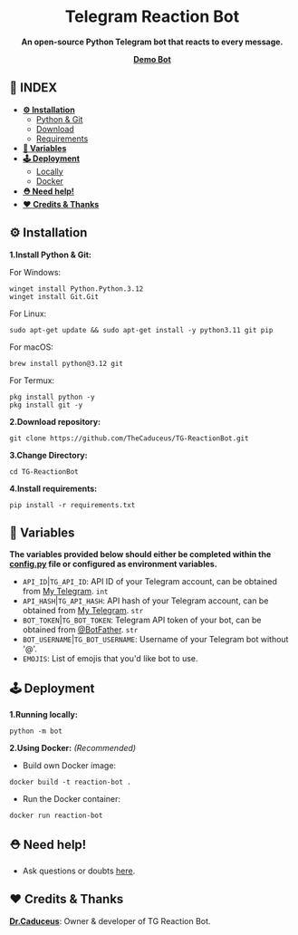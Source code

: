 <div align="center"><h1>Telegram Reaction Bot</h1>
<b>An open-source Python Telegram bot that reacts to every message.</b>

<a href="https://t.me/SHRADDHA_KAPOOR_20_Bot"><b>Demo Bot</b></a>
</div>

## **📑 INDEX**

* [**⚙️ Installation**](#installation)
  * [Python & Git](#i-1)
  * [Download](#i-2)
  * [Requirements](#i-3)
* [**📝 Variables**](#variables)
* [**🕹 Deployment**](#deployment)
  * [Locally](#d-1)
  * [Docker](#d-2)
* [**⛑️ Need help!**](#help)
* [**❤️ Credits & Thanks**](#credits)

<a name="installation"></a>

## ⚙️ Installation

<a name="i-1"></a>

**1.Install Python & Git:**

For Windows:
```
winget install Python.Python.3.12
winget install Git.Git
```
For Linux:
```
sudo apt-get update && sudo apt-get install -y python3.11 git pip
```
For macOS:
```
brew install python@3.12 git
```
For Termux:
```
pkg install python -y
pkg install git -y
```

<a name="i-2"></a>

**2.Download repository:**
```
git clone https://github.com/TheCaduceus/TG-ReactionBot.git
```

**3.Change Directory:**

```
cd TG-ReactionBot
```

<a name="i-3"></a>

**4.Install requirements:**

```
pip install -r requirements.txt
```

<a name="variables"></a>

## 📝 Variables
**The variables provided below should either be completed within the [config.py](https://github.com/TheCaduceus/TG-ReactionBot/blob/main/bot/config.py) file or configured as environment variables.**
* `API_ID`|`TG_API_ID`: API ID of your Telegram account, can be obtained from [My Telegram](https://my.telegram.org). `int`
* `API_HASH`|`TG_API_HASH`: API hash of your Telegram account, can be obtained from [My Telegram](https://my.telegram.org). `str`
* `BOT_TOKEN`|`TG_BOT_TOKEN`: Telegram API token of your bot, can be obtained from [@BotFather](https://t.me/BotFather). `str`
* `BOT_USERNAME`|`TG_BOT_USERNAME`: Username of your Telegram bot without '@'.
* `EMOJIS`: List of emojis that you'd like bot to use.

<a name="deployment"></a>

## 🕹 Deployment

<a name="d-1"></a>

**1.Running locally:**
```
python -m bot
```

<a name="d-2"></a>

**2.Using Docker:** *(Recommended)*
* Build own Docker image:
```
docker build -t reaction-bot .
```
* Run the Docker container:
```
docker run reaction-bot
```

<a name="help"></a>

## ⛑️ Need help!
- Ask questions or doubts [here](https://t.me/DrDiscussion).

<a name="credits"></a>

## ❤️ Credits & Thanks

[**Dr.Caduceus**](https://github.com/TheCaduceus): Owner & developer of TG Reaction Bot.

